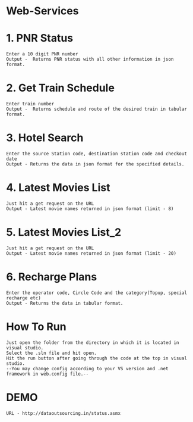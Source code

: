 # Web-Services

# 1. PNR Status
	Enter a 10 digit PNR number
	Output -  Returns PNR status with all other information in json format.

# 2. Get Train Schedule
	Enter train number
	Output -  Returns schedule and route of the desired train in tabular format.

# 3. Hotel Search
	Enter the source Station code, destination station code and checkout date
	Output - Returns the data in json format for the specified details.

# 4. Latest Movies List
	Just hit a get request on the URL
	Output - Latest movie names returned in json format (limit - 8)

# 5. Latest Movies List_2
	Just hit a get request on the URL
	Output - Latest movie names returned in json format (limit - 20)

# 6. Recharge Plans
	Enter the operator code, Circle Code and the category(Topup, special recharge etc)
	Output - Returns the data in tabular format.


# How To Run
	Just open the folder from the directory in which it is located in visual studio.
	Select the .sln file and hit open.
	Hit the run button after going through the code at the top in visual studio.
	--You may change config according to your VS version and .net framework in web.config file.--

# DEMO
	URL - http://dataoutsourcing.in/status.asmx